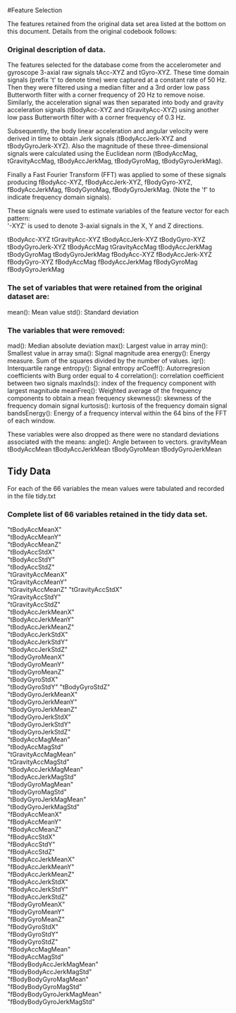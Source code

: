 #Feature Selection 

The features retained from the original data set area listed at the bottom on this document. Details from the original codebook follows:

### Original description of data.
The features selected for the database come from the accelerometer and gyroscope 3-axial raw signals tAcc-XYZ and tGyro-XYZ. These time domain signals (prefix 't' to denote time) were captured at a constant rate of 50 Hz. Then they were filtered using a median filter and a 3rd order low pass Butterworth filter with a corner frequency of 20 Hz to remove noise. Similarly, the acceleration signal was then separated into body and gravity acceleration signals (tBodyAcc-XYZ and tGravityAcc-XYZ) using another low pass Butterworth filter with a corner frequency of 0.3 Hz. 

Subsequently, the body linear acceleration and angular velocity were derived in time to obtain Jerk signals (tBodyAccJerk-XYZ and tBodyGyroJerk-XYZ). Also the magnitude of these three-dimensional signals were calculated using the Euclidean norm (tBodyAccMag, tGravityAccMag, tBodyAccJerkMag, tBodyGyroMag, tBodyGyroJerkMag). 

Finally a Fast Fourier Transform (FFT) was applied to some of these signals producing fBodyAcc-XYZ, fBodyAccJerk-XYZ, fBodyGyro-XYZ, fBodyAccJerkMag, fBodyGyroMag, fBodyGyroJerkMag. (Note the 'f' to indicate frequency domain signals). 

These signals were used to estimate variables of the feature vector for each pattern:  
'-XYZ' is used to denote 3-axial signals in the X, Y and Z directions.

tBodyAcc-XYZ
tGravityAcc-XYZ
tBodyAccJerk-XYZ
tBodyGyro-XYZ
tBodyGyroJerk-XYZ
tBodyAccMag
tGravityAccMag
tBodyAccJerkMag
tBodyGyroMag
tBodyGyroJerkMag
fBodyAcc-XYZ
fBodyAccJerk-XYZ
fBodyGyro-XYZ
fBodyAccMag
fBodyAccJerkMag
fBodyGyroMag
fBodyGyroJerkMag


### The set of variables that were retained from the original dataset are:

mean(): Mean value
std(): Standard deviation


### The variables that were removed:

mad(): Median absolute deviation 
max(): Largest value in array
min(): Smallest value in array
sma(): Signal magnitude area
energy(): Energy measure. Sum of the squares divided by the number of values. 
iqr(): Interquartile range 
entropy(): Signal entropy
arCoeff(): Autorregresion coefficients with Burg order equal to 4
correlation(): correlation coefficient between two signals
maxInds(): index of the frequency component with largest magnitude
meanFreq(): Weighted average of the frequency components to obtain a mean frequency
skewness(): skewness of the frequency domain signal 
kurtosis(): kurtosis of the frequency domain signal 
bandsEnergy(): Energy of a frequency interval within the 64 bins of the FFT of each window.

These variables were also dropped as there were no standard deviations associated with the means: 
angle(): Angle between to vectors.
gravityMean
tBodyAccMean
tBodyAccJerkMean
tBodyGyroMean
tBodyGyroJerkMean


## Tidy Data
For each of the 66 variables the mean values were tabulated and recorded in the file tidy.txt

### Complete list of 66 variables retained in the tidy data set.

"tBodyAccMeanX"       
"tBodyAccMeanY"           
"tBodyAccMeanZ"       
"tBodyAccStdX"            
"tBodyAccStdY"        
"tBodyAccStdZ"            
"tGravityAccMeanX"        
"tGravityAccMeanY"        
"tGravityAccMeanZ"
"tGravityAccStdX"         
"tGravityAccStdY"          
"tGravityAccStdZ"         
"tBodyAccJerkMeanX"        
"tBodyAccJerkMeanY"       
"tBodyAccJerkMeanZ"        
"tBodyAccJerkStdX"        
"tBodyAccJerkStdY"         
"tBodyAccJerkStdZ"        
"tBodyGyroMeanX"           
"tBodyGyroMeanY"          
"tBodyGyroMeanZ"           
"tBodyGyroStdX"           
"tBodyGyroStdY"
"tBodyGyroStdZ"           
"tBodyGyroJerkMeanX"       
"tBodyGyroJerkMeanY"      
"tBodyGyroJerkMeanZ"       
"tBodyGyroJerkStdX"       
"tBodyGyroJerkStdY"        
"tBodyGyroJerkStdZ"       
"tBodyAccMagMean"          
"tBodyAccMagStd"          
"tGravityAccMagMean"       
"tGravityAccMagStd"       
"tBodyAccJerkMagMean"      
"tBodyAccJerkMagStd"      
"tBodyGyroMagMean"         
"tBodyGyroMagStd"         
"tBodyGyroJerkMagMean"     
"tBodyGyroJerkMagStd"     
"fBodyAccMeanX"            
"fBodyAccMeanY"           
"fBodyAccMeanZ"            
"fBodyAccStdX"            
"fBodyAccStdY"             
"fBodyAccStdZ"            
"fBodyAccJerkMeanX"        
"fBodyAccJerkMeanY"       
"fBodyAccJerkMeanZ"        
"fBodyAccJerkStdX"        
"fBodyAccJerkStdY"         
"fBodyAccJerkStdZ"        
"fBodyGyroMeanX"           
"fBodyGyroMeanY"          
"fBodyGyroMeanZ"           
"fBodyGyroStdX"           
"fBodyGyroStdY"            
"fBodyGyroStdZ"           
"fBodyAccMagMean"          
"fBodyAccMagStd"          
"fBodyBodyAccJerkMagMean"  
"fBodyBodyAccJerkMagStd"  
"fBodyBodyGyroMagMean"     
"fBodyBodyGyroMagStd"     
"fBodyBodyGyroJerkMagMean"  
"fBodyBodyGyroJerkMagStd" 
